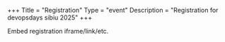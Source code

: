 +++
Title = "Registration"
Type = "event"
Description = "Registration for devopsdays sibiu 2025"
+++

<div style="width:100%; text-align:left;">

Embed registration iframe/link/etc.
</div></div>
</div>
